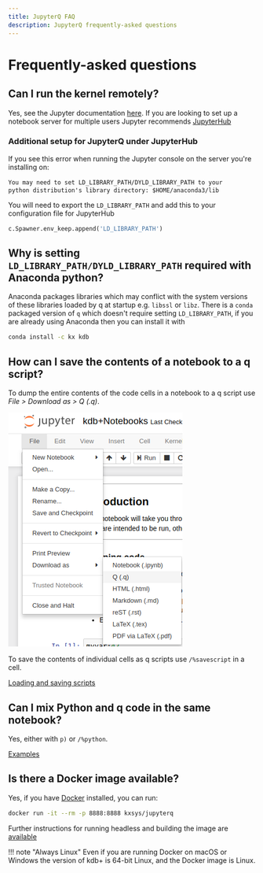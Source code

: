 ```yaml
---
title: JupyterQ FAQ
description: JupyterQ frequently-asked questions
---
```


# Frequently-asked questions


## Can I run the kernel remotely?

Yes, see the Jupyter documentation [here](http://jupyter-notebook.readthedocs.io/en/stable/public_server.html). If you are looking to set up a notebook server for multiple users Jupyter recommends [JupyterHub](http://jupyterhub.readthedocs.io/en/latest/index.html)

### Additional setup for JupyterQ under JupyterHub

If you see this error when running the Jupyter console on the server you're installing on:
```
You may need to set LD_LIBRARY_PATH/DYLD_LIBRARY_PATH to your 
python distribution's library directory: $HOME/anaconda3/lib
```
You will need to export the `LD_LIBRARY_PATH` and add this to your configuration file for JupyterHub 
```python
c.Spawner.env_keep.append('LD_LIBRARY_PATH')
```

## Why is setting `LD_LIBRARY_PATH/DYLD_LIBRARY_PATH` required with Anaconda python?

Anaconda packages libraries which may conflict with the system versions of these libraries loaded by q at startup e.g. `libssl` or `libz`. There is a `conda` packaged version of `q` which doesn't require setting `LD_LIBRARY_PATH`, if you are already using Anaconda then you can install it with

```bash
conda install -c kx kdb
```


## How can I save the contents of a notebook to a q script?

To dump the entire contents of the code cells in a notebook to a q script use
_File > Download as > Q (.q)_.

![save q script](img/save_qscript.png)
 
To save the contents of individual cells as q scripts use `/%savescript` in a cell.

<i class="fa fa-hand-o-right"></i> [Loading and saving scripts](load-save)

<!-- 
FIXME
==Generating reports use case==
 -->

## Can I mix Python and q code in the same notebook? 

Yes, either with `p)` or `/%python`.

<i class="fa fa-hand-o-right"></i> [Examples](inline-display)


## Is there a Docker image available?

Yes, if you have [Docker](https://www.docker.com/community-edition) installed, you can run:
```bash
docker run -it --rm -p 8888:8888 kxsys/jupyterq
```

Further instructions for running headless and building the image are [available](https://github.com/KxSystems/jupyterq/blob/master/README.md#docker)

!!! note "Always Linux"
    Even if you are running Docker on macOS or Windows the version of kdb+ is 64-bit Linux, and the Docker image is Linux.



